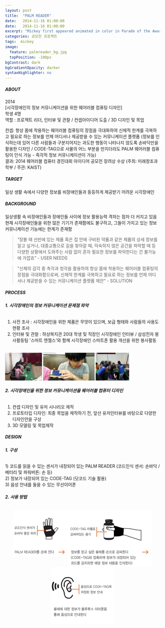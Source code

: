```yaml
---
layout: post
title:  "PALM READER"
date:   2014-11-16 01:00:00
date:   2014-11-16 01:00:00
excerpt: "Mickey first appeared animated in color in Parade of the Award Nominees in 1932, however the film strip was..."
categories: 공모전 프로젝트
tags:  mickey
image:
  feature: palmreader_bg.jpg
  topPosition: -100px
bgContrast: dark
bgGradientOpacity: darker
syntaxHighlighter: no
---
```


<h5><span> ABOUT </span> </h5>

2014 <br/>
[시각장애인의 정보 커뮤니케이션을 위한 웨어러블 컴퓨팅 디자인] <br/>
학생 4명 <br/>
역할 : 프로젝트 리더, 인터뷰 및 관찰 / 컨셉아이디어 도출 / 3D 디자인 및 목업 <br/>

컨셉: 항상 몸에 착용하는 웨어러블 컴퓨팅의 장점을 극대화하여 신체적 한계를 극복하고 필요로 하는 정보를 언제 어디서나 제공받을 수 있는 커뮤니케이션 플랫폼 (정보를 인식하는데 있어 다른 사람들과 구분지어지는 과도한 행동이 나타나지 않도록 손바닥만을 활용한 디자인 / CODE-TAG으로 사물의 어느 부분을 만지더라도 PALM 웨어러블 컴퓨팅이 인식 가능 - 즉각적 정보 커뮤니케이션이 가능) <br/>
결과: 2014 웨어러블 컴퓨터 경진대회 아이디어 공모전 장려상 수상 (주최: 미래창조과학부 / 주관: KAIST)

<h5><span> TARGET </span></h5>
일상 생활 속에서 다양한 정보를 비장애인들과 동등하게 제공받기 어려운 시각장애인

<h5><span> BACKGROUND </span> </h5>

일상생활 속 비장애인들과 장애인들 사이에 정보 활용능력 격차는 점차 더 커지고 있음 <br/>
현재 시각장애인들을 위한 많은 기기가 존재함에도 불구하고, 그들이 가지고 있는 정보커뮤니케이션 기능에는 한계가 존재함 <br/> 

<blockquote class="smallQuote">“장볼 때 선반에 있는 제품 혹은 집 안에 구비된 약품과 같은 제품의 상세 정보를 알고 싶거나, 대중교통으로 길을 찾아갈 때, 익숙하지 않은 공간을 파악할 때 등 다양한 상황에서 도와주는 사람 없이 혼자 필요한 정보를 파악한다는 건 불가능에 가깝죠” - USER NEEDS</blockquote>

<blockquote class="smallQuote"> "신체의 감각 중 촉각과 청각을 활용하여 항상 몸에 착용하는 웨어러블 컴퓨팅의 장점을 극대화함으로써, 신체적 한계를 극복하고 필요로 하는 정보를 언제 어디서나 제공받을 수 있는 커뮤니케이션 플랫폼 제안" - SOLUTION </blockquote>

<h5> <span> PROCESS </span> </h5>

<h6><strong> 1. 시각장애인의 정보 커뮤니케이션 문제점 파악  </strong></h6> 

1) 사전 조사 : 시각장애인을 위한 제품은 무엇이 있으며, 보급 형태와 사람들의 사용도 현황 조사 <br/>
2) 인터뷰 및 관찰 : 하상복지관 20대 학생 및 직장인 시각장애인 인터뷰 / 삼성전자 봉사활동팀 '스마트 엔젤스'와 함께 시각장애인 스마트폰 활용 개선을 위한 봉사활동<br/>
<br/>
<img src="../assets/images/posts/palmreader_process1.jpg" alt= "palmreader_process1" style="max-width:405px; max-height: 100px; width: 100%; height: 100%">

<h6> <strong>2. 시각장애인을 위한 정보 커뮤니케이션을 웨어러블 컴퓨터 디자인 </strong></h6> 

1) 컨셉 디자인 및 유저 시나리오 제작<br/>
2) 프로토타입 디자인: 최종 목업을 제작하기 전, 앞선 유저인터뷰를 바탕으로 다양한 디자인안을 구상 <br/>
3) 3D 모델링 및 목업제작 <br/>

<h5> <span> DESIGN </span> </h5>

<h6> <strong>1. 구성 </strong></h6> 
1) 코드를 읽을 수 있는 센서가 내장되어 있는 PALM READER (코드인식 센서: 손바닥 / 베터리 및 파워버튼: 손 등) <br/>
2) 정보가 내장되어 있는 CODE-TAG (닷코드 기술 활용) <br/>
3) 음성 안내를 들을 수 있는 무선이어폰 <br/>

<h6> <strong>2. 사용 방법 </strong></h6> 
<center> <img src="../assets/images/posts/palmreader_design1.jpg" align="top" alt= "palmreader_design1" style="max-width: 184px; max-height: 185px; width:100%; height: 100%"><img src="../assets/images/posts/palmreader_design2.jpg" align="top" alt= "palmreader_design2" style="max-width: 270px; max-height: 185px; width:100%; height: 100%"><img src="../assets/images/posts/palmreader_design3.jpg" align="top" alt= "palmreader_design3" style="max-width: 206px; max-height: 185px; width:100%; height: 100%"></center>